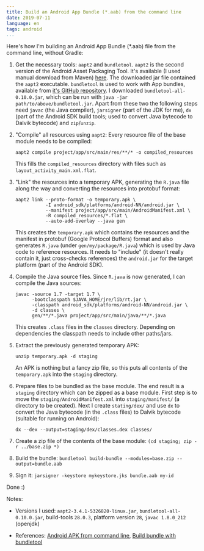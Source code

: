 ```yaml
---
title: Build an Android App Bundle (*.aab) from the command line
date: 2019-07-11
language: en
tags: android
...
```


Here's how I'm building an Android App Bundle (*.aab) file from the command line,
without Gradle:

1. Get the necessary tools: `aapt2` and `bundletool`.  `aapt2` is the
   second version of the Android Asset Packaging Tool.  It's available
   (I used manual download from Maven)
   [here](https://developer.android.com/studio/command-line/aapt2).
   The downloaded jar file contained the `aapt2` executable.
   `bundletool` is used to work with App bundles, available from [it's
   GitHub repository](https://github.com/google/bundletool/releases).
   I downloaded `bundletool-all-0.10.0.jar`, which can be run with
   `java -jar path/to/above/bundletool.jar`.  Apart from these two the
   following steps need `javac` (the Java compiler), `jarsigner` (part
   of the JDK for me), `dx` (part of the Android SDK build tools; used
   to convert Java bytecode to Dalvik bytecode) and `zip`/`unzip`.

2. "Compile" all resources using `aapt2`:  Every resource file of the
   base module needs to be compiled:
   
   ~~~
   aapt2 compile project/app/src/main/res/**/* -o compiled_resources
   ~~~
   
   This fills the `compiled_resources` directory with files such as
   `layout_activity_main.xml.flat`.

3. "Link" the resources into a temporary APK, generating the `R.java`
   file along the way and converting the resources into protobuf
   format:
   
   ~~~
   aapt2 link --proto-format -o temporary.apk \
              -I android_sdk/platforms/android-NN/android.jar \
              --manifest project/app/src/main/AndroidManifest.xml \
              -R compiled_resources/*.flat \
              --auto-add-overlay --java gen
   ~~~
   
   This creates the `temporary.apk` which contains the resources and
   the manifest in protobuf (Google Protocol Buffers) format and also
   generates `R.java` (under `gen/my/package/R.java`) which is used by
   Java code to reference resources.  It needs to "include" (it
   doesn't really contain it, just cross-checks references) the
   `android.jar` for the target platform (part of the Android SDK).
   
4. Compile the Java source files.  Since `R.java` is now generated, I
   can compile the Java sources:
   
   ~~~
   javac -source 1.7 -target 1.7 \
         -bootclasspath $JAVA_HOME/jre/lib/rt.jar \
         -classpath android_sdk/platforms/android-NN/android.jar \
         -d classes \
         gen/**/*.java project/app/src/main/java/**/*.java
   ~~~
   
   This creates `.class` files in the `classes` directory.  Depending
   on dependencies the classpath needs to include other paths/jars.

5. Extract the previously generated temporary APK:

    ~~~
    unzip temporary.apk -d staging   
    ~~~
   
   An APK is nothing but a fancy zip file, so this puts all contents
   of the `temporary.apk` into the `staging` directory.

6. Prepare files to be bundled as the base module.  The end result is
   a `staging` directory which can be zipped as a base module.  First
   step is to move the `staging/AndroidManifest.xml` into
   `staging/manifest/` (a directory to be created).  Next I create
   `stating/dex/` and use `dx` to convert the Java bytecode (in the
   `.class` files) to Dalvik bytecode (suitable for running on
   Android):
   
   ~~~
   dx --dex --output=staging/dex/classes.dex classes/
   ~~~

7. Create a zip file of the contents of the base module:
   `(cd staging; zip -r ../base.zip *)`

8. Build the bundle: `bundletool build-bundle --modules=base.zip --output=bundle.aab`

9. Sign it: `jarsigner -keystore mykeystore.jks bundle.aab my-id`

Done :)

Notes:

- Versions I used: `aapt2-3.4.1-5326820-linux.jar`,
  `bundletool-all-0.10.0.jar`, build-tools `28.0.3`, platform version
  `28`, `javac 1.8.0_212` (openjdk)
  
- References: [Android APK from command
  line](https://www.hanshq.net/command-line-android.html), [Build
  bundle with
  bundletool](https://developer.android.com/studio/build/building-cmdline#build_bundle)
